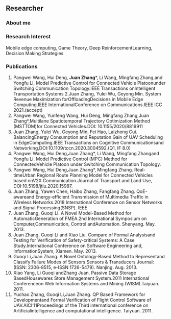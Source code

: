 ## Researcher


### About me

### Research Interest
Mobile edge computing, Game Theory, Deep ReinforcementLearning, Decision Making Strategies

### Publications
1. Pangwei  Wang,  Hui  Deng, **Juan  Zhang***,  Li  Wang,  Mingfang  Zhang,and Yongfu Li, Model Predictive Control for Connected Vehicle Platoonunder  Switching  Communication  Topology.IEEE  Transactions  onIntelligent Transportation Systems
2.Juan Zhang, Yulei Wu, Geyong Min.  System Revenue Maximization forOffloadingDecisions  in  Mobile  Edge  Computing.IEEE  InternationalConference on Communications.IEEE ICC 2021.(accept)
3. Pangwei Wang, Yunfeng Wang, Hui Deng, Mingfang Zhang,Juan Zhang*,Multilane  Spatiotemporal  Trajectory  Optimization  Method  (MSTTOM)for Connected Vehicles.DOI: 10.1155/2020/8819911
4. Juan Zhang, Yulei Wu, Geyong Min, Fei Hao, Laizhong Cui.  BalancingEnergy  Consumption  and  Reputation  Gain  of  UAV  Scheduling  in  EdgeComputing.IEEE  Transactions  on  Cognitive  Communicationsand Networking,DOI:10.1109/tccn.2020.3004592.(Q1, IF 8.0)
5. Pangwei  Wang,  Hui  Deng,Juan  Zhang*,  Li  Wang,  Mingfang  Zhangand Yongfu Li.  Model Predictive Control (MPC) Method for ConnectedVehicle Platoon under Switching Communication Topology.
6. Pangwei  Wang,  Hui  Deng,Juan  Zhang*,  Mingfang  Zhang.   Real-timeUrban Regional Route Planning Model for Connected Vehicles based onV2X  Communication.Journal  of  Transport  and  Land  Use,  DOI:10.5198/jtlu.2020.15987.
7. Juan Zhang, Yawen Chen, Haibo Zhang, Fangfang Zhang.  QoE-awareand Energy-efficient Transmission of Multimedia Traffic in Wireless Networks.2018 International Conference on Sensor Networks and Signal Processing(SNSP). IEEE
8. Juan  Zhang,  Guoqi  Li.   A  Novel  Model-Based  Method  for  AutomaticGeneration of FMEA.2nd International Symposium on Computer,Communication, Control andAutomation.  Shenyang.  May.  2013.
9. Juan  Zhang,  Guoqi  Li  and  Xiao  Liu.    Compare  of  Formal  Analysisand  Testing  for  Verification  of  Safety-critical  Systems:   A  Case  Study.International Conference on Software Engineering and, InformationSystem, Xiamen.  May.  2013.
10. Guoqi Li,Juan Zhang.  A Novel Ontology-Based Method to Representand Classify Failure Modes of Sensors.Sensors & Transducers Journal:(ISSN: 2306-8515, e-ISSN 1726-5479).  Nanjing.  Aug.  2013.
11. Xiao  Yang,  Li  Guoqi  andZhang  Juan.   Passive  Data  Storage  BasedHousewares Store Management System.2011 International Conferenceon Web Information Systems and Mining (WISM).Taiyuan. 2011.
12. Yuchao Zhang, Guoqi Li,Juan Zhang. QP Based Framework for Developmentand  Formal  Verification  of  Flight  Control  Software  of  UAV.AICI‘11Proceedings  of  the  Third  international  conference  on  Artificialintelligence and computational intelligence.  Taiyuan.  2011.

